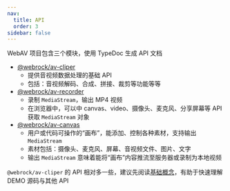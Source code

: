 ```yaml
---
nav:
  title: API
  order: 3
sidebar: false
---
```


WebAV 项目包含三个模块，使用 TypeDoc 生成 API 文档

- [@webrock/av-cliper](//webav-tech.github.io/WebAV/_api/av-cliper/)
  - 提供音视频数据处理的基础 API
  - 包括：音视频解码、合成、拼接、裁剪等功能等等
- [@webrock/av-recorder](//webav-tech.github.io/WebAV/_api/av-recorder/)
  - 录制 `MediaStream`，输出 MP4 视频
  - 在浏览器中，可以中 canvas、video、摄像头、麦克风、分享屏幕等 API 获取 `MediaStream` 对象
- [@webrock/av-canvas](//webav-tech.github.io/WebAV/_api/av-canvas/)
  - 用户或代码可操作的“画布”，能添加、控制各种素材，支持输出 `MediaStream`
  - 素材包括：摄像头、麦克风、屏幕、音视频文件、图片、文字
  - 输出 `MediaStream` 意味着能将“画布”内容推流至服务器或录制为本地视频

`@webrock/av-cliper` 的 API 相对多一些，建议先阅读[基础概念](https://webav-tech.github.io/WebAV/_api/av-cliper/#md:basic-concepts-%E5%9F%BA%E7%A1%80%E6%A6%82%E5%BF%B5)，有助于快速理解 DEMO 源码与其他 API
